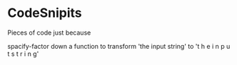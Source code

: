 CodeSnipits
===========

Pieces of code just because

spacify-factor down a function to transform 'the input string' to 't h e i n p u t s t r i n g'
